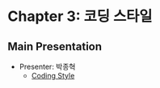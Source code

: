 # Chapter 3: 코딩 스타일

## Main Presentation 

- Presenter: 박종혁
  - [Coding Style](slides/ch3-coding-style.pdf)